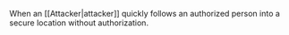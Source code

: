 When an [[Attacker|attacker]] quickly follows an authorized person into a secure location without authorization.